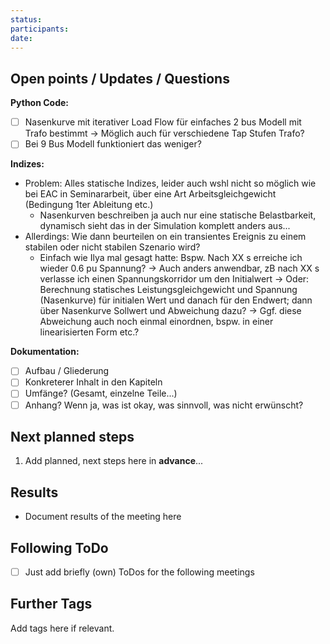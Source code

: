 ```yaml
---
status: 
participants: 
date:
---
```

## Open points / Updates / Questions
**Python Code:**
- [ ] Nasenkurve mit iterativer Load Flow für einfaches 2 bus Modell mit Trafo bestimmt
      -> Möglich auch für verschiedene Tap Stufen Trafo?
- [ ] Bei 9 Bus Modell funktioniert das weniger?

**Indizes:**
- Problem: Alles statische Indizes, leider auch wshl nicht so möglich wie bei EAC in Seminararbeit, über eine Art Arbeitsgleichgewicht (Bedingung 1ter Ableitung etc.)
	- Nasenkurven beschreiben ja auch nur eine statische Belastbarkeit, dynamisch sieht das in der Simulation komplett anders aus...
- Allerdings: Wie dann beurteilen on ein transientes Ereignis zu einem stabilen oder nicht stabilen Szenario wird?
	- Einfach wie Ilya mal gesagt hatte: Bspw. Nach XX s erreiche ich wieder 0.6 pu Spannung? 
	  -> Auch anders anwendbar, zB nach XX s verlasse ich einen Spannungskorridor um den Initialwert
	  -> Oder: Berechnung statisches Leistungsgleichgewicht und Spannung (Nasenkurve) für initialen Wert und danach für den Endwert; dann über Nasenkurve Sollwert und Abweichung dazu?
	  -> Ggf. diese Abweichung auch noch einmal einordnen, bspw. in einer linearisierten Form etc.? 

**Dokumentation:**
- [ ] Aufbau / Gliederung 
- [ ] Konkreterer Inhalt in den Kapiteln
- [ ] Umfänge? (Gesamt, einzelne Teile...)
- [ ] Anhang? Wenn ja, was ist okay, was sinnvoll, was nicht erwünscht?

## Next planned steps
1. Add planned, next steps here in **advance**...

## Results
- Document results of the meeting here

## Following ToDo
- [ ] Just add briefly (own) ToDos for the following meetings
## Further Tags
Add tags here if relevant.